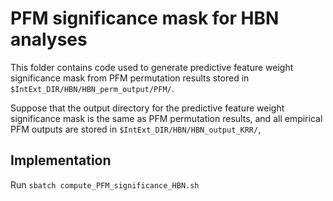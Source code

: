 # PFM significance mask for HBN analyses

This folder contains code used to generate predictive feature weight significance mask from PFM permutation results stored in `$IntExt_DIR/HBN/HBN_perm_output/PFM/`.

Suppose that the output directory for the predictive feature weight significance mask is the same as PFM permutation results, and all empirical PFM outputs are stored in `$IntExt_DIR/HBN/HBN_output_KRR/`,

## Implementation

Run `sbatch compute_PFM_significance_HBN.sh`
